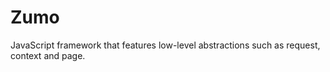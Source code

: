 Zumo
====

JavaScript framework that features low-level abstractions such as request, context and page.
